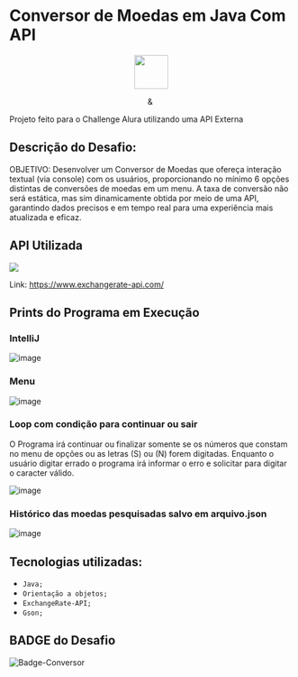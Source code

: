 # Conversor de Moedas em Java Com API
<p align="center">
  <img height="60px" src="https://i.imgur.com/w0NvalO.png">
</p>

<p align="center">
  <img height="9" src="https://i.imgur.com/PvAbpvx.png"> &
  <img height="13" src="https://i.imgur.com/rEzWrXJ.png">
</p>

Projeto feito para o Challenge Alura utilizando uma API Externa

<h2> Descrição do Desafio: </h2> 
OBJETIVO: Desenvolver um Conversor de Moedas que ofereça interação textual (via console) 
com os usuários, proporcionando no mínimo 6 opções distintas de conversões de moedas em um menu. 
A taxa de conversão não será estática, mas sim dinamicamente obtida por meio de uma API, 
garantindo dados precisos e em tempo real para uma experiência mais atualizada e eficaz.

<br>


## API Utilizada <br>
<img src="https://www.exchangerate-api.com/img/hr-logo-2022-ldpi-rc.png">
  
Link: https://www.exchangerate-api.com/ 



<h2>Prints do Programa em Execução </h2>

### IntelliJ

![image](https://github.com/ElaineFlor/Conversor_Moeda-Java/assets/101606895/bc72f59c-1b3f-4eed-8a4f-1660b421357c)


### Menu
![image](https://github.com/ElaineFlor/Conversor_Moeda-Java/assets/101606895/468efdf3-f0d3-4576-bbf1-6941a4111315)

### Loop com condição para continuar ou sair

<p> O Programa irá continuar ou finalizar somente se os números que constam no menu de opções ou as letras (S) ou (N) forem digitadas.
Enquanto o usuário digitar errado o programa irá informar o erro e solicitar para digitar o caracter válido.
</p>

![image](https://github.com/ElaineFlor/Conversor_Moeda-Java/assets/101606895/8baacf1c-24eb-4fae-a60f-331b7bd0b746)

### Histórico das moedas pesquisadas salvo em arquivo.json

![image](https://github.com/ElaineFlor/Conversor_Moeda-Java/assets/101606895/07201996-35ad-4cba-8d30-4f8860223d2c)


## Tecnologias utilizadas:

- ``Java;``
- ``Orientação a objetos;``
- ``ExchangeRate-API;``
- ``Gson;``


## BADGE do Desafio

![Badge-Conversor](https://github.com/ElaineFlor/Conversor_Moeda-Java/assets/101606895/8f4c072b-9702-422a-8a7b-0543133975b1)
